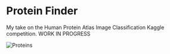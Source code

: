 # Protein Finder
My take on the Human Protein Atlas Image Classification Kaggle competition. WORK IN PROGRESS

![Proteins](https://www.dtu.dk/-/media/DTU-endk/News/Webnyheder/2015/01/Final_Science_EGFR_cropped.ashx?mw=700&hash=16F9822E15146E0E211F14F3838EAB719BB2ACEA)